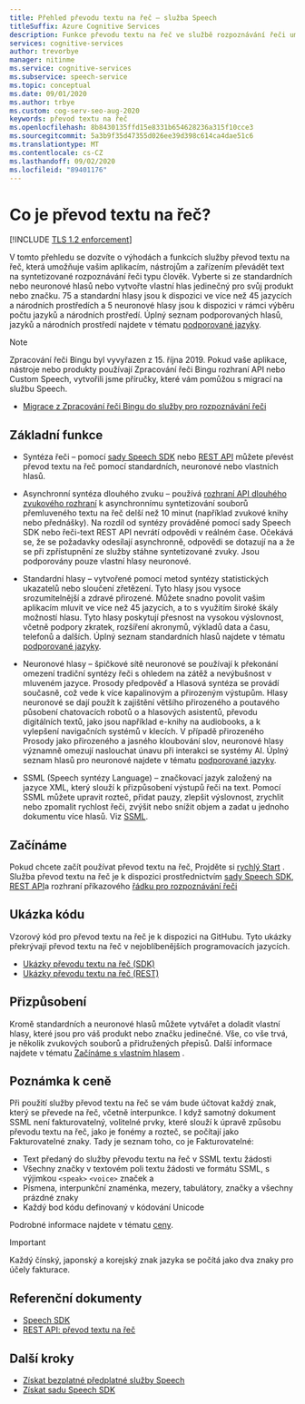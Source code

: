 ```yaml
---
title: Přehled převodu textu na řeč – služba Speech
titleSuffix: Azure Cognitive Services
description: Funkce převodu textu na řeč ve službě rozpoznávání řeči umožňuje vašim aplikacím, nástrojům a zařízením převádět text na přirozeného mluveného slova přirozeného lidského typu. Tento článek představuje přehled výhod a možností služby převodu textu na řeč.
services: cognitive-services
author: trevorbye
manager: nitinme
ms.service: cognitive-services
ms.subservice: speech-service
ms.topic: conceptual
ms.date: 09/01/2020
ms.author: trbye
ms.custom: cog-serv-seo-aug-2020
keywords: převod textu na řeč
ms.openlocfilehash: 8b8430135ffd15e8331b654628236a315f10cce3
ms.sourcegitcommit: 5a3b9f35d47355d026ee39d398c614ca4dae51c6
ms.translationtype: MT
ms.contentlocale: cs-CZ
ms.lasthandoff: 09/02/2020
ms.locfileid: "89401176"
---
```

# <a name="what-is-text-to-speech"></a>Co je převod textu na řeč?

[!INCLUDE [TLS 1.2 enforcement](../../../includes/cognitive-services-tls-announcement.md)]

V tomto přehledu se dozvíte o výhodách a funkcích služby převod textu na řeč, která umožňuje vašim aplikacím, nástrojům a zařízením převádět text na syntetizované rozpoznávání řeči typu člověk. Vyberte si ze standardních nebo neuronové hlasů nebo vytvořte vlastní hlas jedinečný pro svůj produkt nebo značku. 75 a standardní hlasy jsou k dispozici ve více než 45 jazycích a národních prostředích a 5 neuronové hlasy jsou k dispozici v rámci výběru počtu jazyků a národních prostředí. Úplný seznam podporovaných hlasů, jazyků a národních prostředí najdete v tématu [podporované jazyky](language-support.md#text-to-speech).

> [!NOTE]
> Zpracování řeči Bingu byl vyvyřazen z 15. října 2019. Pokud vaše aplikace, nástroje nebo produkty používají Zpracování řeči Bingu rozhraní API nebo Custom Speech, vytvořili jsme příručky, které vám pomůžou s migrací na službu Speech.
> - [Migrace z Zpracování řeči Bingu do služby pro rozpoznávání řeči](how-to-migrate-from-bing-speech.md)

## <a name="core-features"></a>Základní funkce

* Syntéza řeči – pomocí [sady Speech SDK](quickstarts/text-to-speech-audio-file.md) nebo [REST API](rest-text-to-speech.md) můžete převést převod textu na řeč pomocí standardních, neuronové nebo vlastních hlasů.

* Asynchronní syntéza dlouhého zvuku – používá [rozhraní API dlouhého zvukového rozhraní](long-audio-api.md) k asynchronnímu syntetizování souborů přemluveného textu na řeč delší než 10 minut (například zvukové knihy nebo přednášky). Na rozdíl od syntézy prováděné pomocí sady Speech SDK nebo řeči-text REST API nevrátí odpovědi v reálném čase. Očekává se, že se požadavky odesílají asynchronně, odpovědi se dotazují na a že se při zpřístupnění ze služby stáhne syntetizované zvuky. Jsou podporovány pouze vlastní hlasy neuronové.

* Standardní hlasy – vytvořené pomocí metod syntézy statistických ukazatelů nebo sloučení zřetězení. Tyto hlasy jsou vysoce srozumitelnější a zdravé přirozené. Můžete snadno povolit vašim aplikacím mluvit ve více než 45 jazycích, a to s využitím široké škály možností hlasu. Tyto hlasy poskytují přesnost na vysokou výslovnost, včetně podpory zkratek, rozšíření akronymů, výkladů data a času, telefonů a dalších. Úplný seznam standardních hlasů najdete v tématu [podporované jazyky](language-support.md#text-to-speech).

* Neuronové hlasy – špičkové sítě neuronové se používají k překonání omezení tradiční syntézy řeči s ohledem na zátěž a nevýbušnost v mluveném jazyce. Prosody předpověď a Hlasová syntéza se provádí současně, což vede k více kapalinovým a přirozeným výstupům. Hlasy neuronové se dají použít k zajištění většího přirozeného a poutavého působení chatovacích robotů o a hlasových asistentů, převodu digitálních textů, jako jsou například e-knihy na audiobooks, a k vylepšení navigačních systémů v klecích. V případě přirozeného Prosody jako přirozeného a jasného kloubování slov, neuronové hlasy významně omezují naslouchat únavu při interakci se systémy AI. Úplný seznam hlasů pro neuronové najdete v tématu [podporované jazyky](language-support.md#text-to-speech).

* SSML (Speech syntézy Language) – značkovací jazyk založený na jazyce XML, který slouží k přizpůsobení výstupů řeči na text. Pomocí SSML můžete upravit rozteč, přidat pauzy, zlepšit výslovnost, zrychlit nebo zpomalit rychlost řeči, zvýšit nebo snížit objem a zadat u jednoho dokumentu více hlasů. Viz [SSML](speech-synthesis-markup.md).

## <a name="get-started"></a>Začínáme

Pokud chcete začít používat převod textu na řeč, Projděte si [rychlý Start](get-started-text-to-speech.md) . Služba převod textu na řeč je k dispozici prostřednictvím [sady Speech SDK](speech-sdk.md), [REST API](rest-text-to-speech.md)a rozhraní příkazového [řádku pro rozpoznávání řeči](spx-overview.md)

## <a name="sample-code"></a>Ukázka kódu

Vzorový kód pro převod textu na řeč je k dispozici na GitHubu. Tyto ukázky překrývají převod textu na řeč v nejoblíbenějších programovacích jazycích.

- [Ukázky převodu textu na řeč (SDK)](https://github.com/Azure-Samples/cognitive-services-speech-sdk)
- [Ukázky převodu textu na řeč (REST)](https://github.com/Azure-Samples/Cognitive-Speech-TTS)

## <a name="customization"></a>Přizpůsobení

Kromě standardních a neuronové hlasů můžete vytvářet a doladit vlastní hlasy, které jsou pro váš produkt nebo značku jedinečné. Vše, co vše trvá, je několik zvukových souborů a přidružených přepisů. Další informace najdete v tématu [Začínáme s vlastním hlasem](how-to-custom-voice.md) .

## <a name="pricing-note"></a>Poznámka k ceně

Při použití služby převod textu na řeč se vám bude účtovat každý znak, který se převede na řeč, včetně interpunkce. I když samotný dokument SSML není fakturovatelný, volitelné prvky, které slouží k úpravě způsobu převodu textu na řeč, jako je fonémy a rozteč, se počítají jako Fakturovatelné znaky. Tady je seznam toho, co je Fakturovatelné:

- Text předaný do služby převodu textu na řeč v SSML textu žádosti
- Všechny značky v textovém poli textu žádosti ve formátu SSML, s výjimkou `<speak>` `<voice>` značek a
- Písmena, interpunkční znaménka, mezery, tabulátory, značky a všechny prázdné znaky
- Každý bod kódu definovaný v kódování Unicode

Podrobné informace najdete v tématu [ceny](https://azure.microsoft.com/pricing/details/cognitive-services/speech-services/).

> [!IMPORTANT]
> Každý čínský, japonský a korejský znak jazyka se počítá jako dva znaky pro účely fakturace.

## <a name="reference-docs"></a>Referenční dokumenty

- [Speech SDK](speech-sdk.md)
- [REST API: převod textu na řeč](rest-text-to-speech.md)

## <a name="next-steps"></a>Další kroky

- [Získat bezplatné předplatné služby Speech](get-started.md)
- [Získat sadu Speech SDK](speech-sdk.md)
